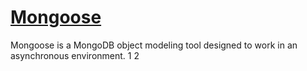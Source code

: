 # [Mongoose](https://github.com/Automattic/mongoose)
Mongoose is a MongoDB object modeling tool designed to work in an asynchronous environment.
1
2